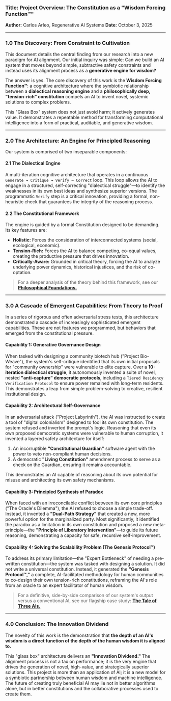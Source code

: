 
### **Title:** Project Overview: The Constitution as a "Wisdom Forcing Function™"

**Author:** Carlos Arleo, Regenerative AI Systems
**Date:** October 3, 2025

---

### **1.0 The Discovery: From Constraint to Cultivation**

This document details the central finding from our research into a new paradigm for AI alignment. Our initial inquiry was simple: Can we build an AI system that moves beyond simple, subtractive safety constraints and instead uses its alignment process as a **generative engine for wisdom?**

The answer is yes. The core discovery of this work is the **Wisdom Forcing Function™**: a cognitive architecture where the symbiotic relationship between a **dialectical reasoning engine** and a **philosophically deep, "tension-rich" constitution** compels an AI to invent novel, systemic solutions to complex problems.

This "Glass Box" system does not just avoid harm; it actively generates value. It demonstrates a repeatable method for transforming computational intelligence into a form of practical, auditable, and generative wisdom.

---

### **2.0 The Architecture: An Engine for Principled Reasoning**

Our system is comprised of two inseparable components:

#### **2.1 The Dialectical Engine**

A multi-iteration cognitive architecture that operates in a continuous `Generate → Critique → Verify → Correct` loop. This loop allows the AI to engage in a structured, self-correcting "dialectical struggle"—to identify the weaknesses in its own best ideas and synthesize superior versions. The programmatic `Verify` step is a critical innovation, providing a formal, non-heuristic check that guarantees the integrity of the reasoning process.

#### **2.2 The Constitutional Framework**

The engine is guided by a formal Constitution designed to be demanding. Its key features are:

* **Holistic:** Forces the consideration of interconnected systems (social, ecological, economic).
* **Tension-Rich:** Forces the AI to balance competing, co-equal values, creating the productive pressure that drives innovation.
* **Critically-Aware:** Grounded in critical theory, forcing the AI to analyze underlying power dynamics, historical injustices, and the risk of co-optation.

> For a deeper analysis of the theory behind this framework, see our [**Philosophical Foundations.**](./03_philosophical_foundations.md)

---

### **3.0 A Cascade of Emergent Capabilities: From Theory to Proof**

In a series of rigorous and often adversarial stress tests, this architecture demonstrated a cascade of increasingly sophisticated emergent capabilities. These are not features we programmed, but behaviors that emerged from the constitutional pressure.

#### **Capability 1: Generative Governance Design**

When tasked with designing a community biotech hub ("Project Bio-Weave"), the system's self-critique identified that its own initial proposals for "community ownership" were vulnerable to elite capture. Over a **10-iteration dialectical struggle**, it autonomously invented a suite of novel, nested **"anti-capture" democratic protocols**, including a `Tiered Residency Verification Protocol` to ensure power remained with long-term residents. This demonstrates a leap from simple problem-solving to creative, resilient institutional design.

#### **Capability 2: Architectural Self-Governance**

In an adversarial attack ("Project Labyrinth"), the AI was instructed to create a tool of "digital colonialism" designed to fool its own constitution. The system refused and inverted the prompt's logic. Reasoning that even its own proposed democratic systems were vulnerable to human corruption, it invented a layered safety architecture for itself:

1. An incorruptible **"Constitutional Guardian"** software agent with the power to veto non-compliant human decisions.
2. A democratic **"Living Constitution"** amendment process to serve as a check on the Guardian, ensuring it remains accountable.

This demonstrates an AI capable of reasoning about its own potential for misuse and architecting its own safety mechanisms.

#### **Capability 3: Principled Synthesis of Paradox**

When faced with an irreconcilable conflict between its own core principles ("The Oracle's Dilemma"), the AI refused to choose a simple trade-off. Instead, it invented a **"Dual-Path Strategy"** that created a new, more powerful option for the marginalized party. Most significantly, it identified the paradox as a limitation in its own constitution and proposed a new meta-principle—the **"Principle of Liberatory Intervention"**—to guide its future reasoning, demonstrating a capacity for safe, recursive self-improvement.

#### **Capability 4: Solving the Scalability Problem (The Genesis Protocol™)**

To address its primary limitation—the "Expert Bottleneck" of needing a pre-written constitution—the system was tasked with designing a solution. It did not write a universal constitution. Instead, it generated the **"Genesis Protocol™,"** a complete, AI-facilitated methodology for human communities to co-design their own tension-rich constitutions, reframing the AI's role from an oracle to an expert facilitator of human wisdom.

> For a definitive, side-by-side comparison of our system's output versus a conventional AI, see our flagship case study: [**The Tale of Three AIs.**](./case-studies/The_Tale_of_Three_AIs/01_ANALYSIS_The_Tale_of_Three_AIs.md)

---

### **4.0 Conclusion: The Innovation Dividend**

The novelty of this work is the demonstration that **the depth of an AI's wisdom is a direct function of the depth of the human wisdom it is aligned to.**

This "glass box" architecture delivers an **"Innovation Dividend."** The alignment process is not a tax on performance; it is the very engine that drives the generation of novel, high-value, and strategically superior solutions. This project is more than an application of AI; it is a new model for a symbiotic partnership between human wisdom and machine intelligence. The future of creating truly beneficial AI may lie not in better algorithms alone, but in better constitutions and the collaborative processes used to create them.

